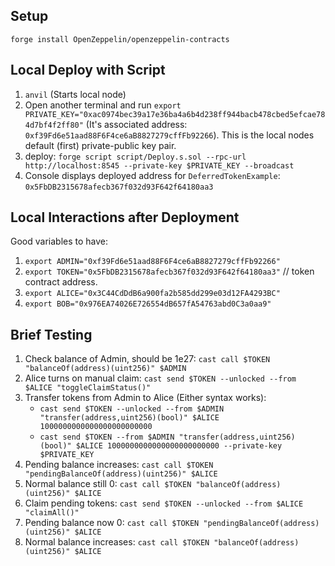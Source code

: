 ## Setup
`forge install OpenZeppelin/openzeppelin-contracts`

## Local Deploy with Script
1. `anvil` (Starts local node)
2. Open another terminal and run `export PRIVATE_KEY="0xac0974bec39a17e36ba4a6b4d238ff944bacb478cbed5efcae784d7bf4f2ff80"` (It's associated address: `0xf39Fd6e51aad88F6F4ce6aB8827279cffFb92266`). This is the local nodes default (first) private-public key pair.
3. deploy: `forge script script/Deploy.s.sol --rpc-url http://localhost:8545 --private-key $PRIVATE_KEY --broadcast`
4. Console displays deployed address for `DeferredTokenExample`: `0x5FbDB2315678afecb367f032d93F642f64180aa3`


## Local Interactions after Deployment
Good variables to have:
1. `export ADMIN="0xf39Fd6e51aad88F6F4ce6aB8827279cffFb92266"`
2. `export TOKEN="0x5FbDB2315678afecb367f032d93F642f64180aa3"` // token contract address.
3. `export ALICE="0x3C44CdDdB6a900fa2b585dd299e03d12FA4293BC"`
4. `export BOB="0x976EA74026E726554dB657fA54763abd0C3a0aa9"`


## Brief Testing
1. Check balance of Admin, should be 1e27: `cast call $TOKEN "balanceOf(address)(uint256)" $ADMIN`
2. Alice turns on manual claim: `cast send $TOKEN --unlocked --from $ALICE "toggleClaimStatus()"`
3. Transfer tokens from Admin to Alice (Either syntax works):
    - `cast send $TOKEN --unlocked --from $ADMIN "transfer(address,uint256)(bool)" $ALICE 1000000000000000000000000`
    - `cast send $TOKEN --from $ADMIN "transfer(address,uint256)(bool)" $ALICE 1000000000000000000000000 --private-key $PRIVATE_KEY`
4. Pending balance increases: `cast call $TOKEN "pendingBalanceOf(address)(uint256)" $ALICE`
5. Normal balance still 0: `cast call $TOKEN "balanceOf(address)(uint256)" $ALICE`
6. Claim pending tokens: `cast send $TOKEN --unlocked --from $ALICE "claimAll()"`
7. Pending balance now 0: `cast call $TOKEN "pendingBalanceOf(address)(uint256)" $ALICE`
8. Normal balance increases: `cast call $TOKEN "balanceOf(address)(uint256)" $ALICE`